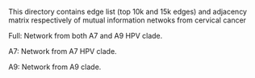 This directory contains edge list (top 10k and 15k edges) and adjacency matrix respectively of mutual information netwoks from cervical cancer
 


Full: Network from both A7 and A9 HPV clade.

A7: Network from A7 HPV clade.

A9: Network from A9 clade.

